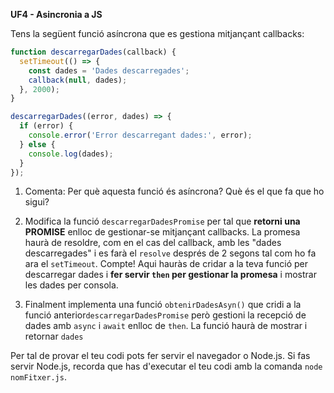 **UF4 - Asincronia a JS**

Tens la següent funció asíncrona que es gestiona mitjançant callbacks:

```javascript
function descarregarDades(callback) {
  setTimeout(() => {
    const dades = 'Dades descarregades';
    callback(null, dades);
  }, 2000);
}

descarregarDades((error, dades) => {
  if (error) {
    console.error('Error descarregant dades:', error);
  } else {
    console.log(dades);
  }
});
```

1. Comenta: Per què aquesta funció és asíncrona? Què és el que fa que ho sigui?

2. Modifica la funció `descarregarDadesPromise` per tal que **retorni una PROMISE** enlloc de gestionar-se mitjançant callbacks. La promesa haurà de resoldre, com en el cas del callback, amb les "dades descarregades" i es farà el `resolve` després de 2 segons tal com ho fa ara el `setTimeout`. Compte! Aqui hauràs de cridar a la teva funció per descarregar dades i **fer servir `then` per gestionar la promesa** i mostrar les dades per consola.
3. Finalment implementa una funció `obtenirDadesAsyn()` que cridi a la funció anterior`descarregarDadesPromise` però gestioni la recepció de dades amb `async` i `await` enlloc de `then`. La funció haurà de mostrar i retornar `dades`

Per tal de provar el teu codi pots fer servir el navegador o Node.js. Si fas servir Node.js, recorda que has d'executar el teu codi amb la comanda `node nomFitxer.js`.

